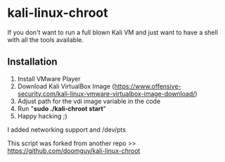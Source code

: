 # kali-linux-chroot
If you don't want to run a full blown Kali VM and just want to have a shell with all the tools available.

## Installation
1. Install VMware Player
2. Download Kali VirtualBox  Image (https://www.offensive-security.com/kali-linux-vmware-virtualbox-image-download/)
3. Adjust path for the vdi image variable in the code
4. Run "**sudo ./kali-chroot start**"
5. Happy hacking ;)


I added networking support and /dev/pts

This script was forked from another repo  >> https://github.com/doomguy/kali-linux-chroot
